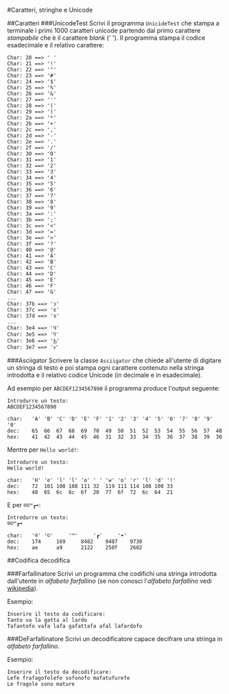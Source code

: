 #Caratteri, stringhe e Unicode

##Caratteri
###UnicodeTest
Scrivi il programma `UnicideTest` che stampa a terminale i primi 1000 caratteri unicode partendo dal primo carattere *stampabile* che è il carattere *blank* (' '). Il programma stampa il codice esadecimale e il relativo carattere:

~~~text
Char: 20 ==> ' '
Char: 21 ==> '!'
Char: 22 ==> '"'
Char: 23 ==> '#'
Char: 24 ==> '$'
Char: 25 ==> '%'
Char: 26 ==> '&'
Char: 27 ==> '''
Char: 28 ==> '('
Char: 29 ==> ')'
Char: 2a ==> '*'
Char: 2b ==> '+'
Char: 2c ==> ','
Char: 2d ==> '-'
Char: 2e ==> '.'
Char: 2f ==> '/'
Char: 30 ==> '0'
Char: 31 ==> '1'
Char: 32 ==> '2'
Char: 33 ==> '3'
Char: 34 ==> '4'
Char: 35 ==> '5'
Char: 36 ==> '6'
Char: 37 ==> '7'
Char: 38 ==> '8'
Char: 39 ==> '9'
Char: 3a ==> ':'
Char: 3b ==> ';'
Char: 3c ==> '<'
Char: 3d ==> '='
Char: 3e ==> '>'
Char: 3f ==> '?'
Char: 40 ==> '@'
Char: 41 ==> 'A'
Char: 42 ==> 'B'
Char: 43 ==> 'C'
Char: 44 ==> 'D'
Char: 45 ==> 'E'
Char: 46 ==> 'F'
Char: 47 ==> 'G'
...
Char: 37b ==> 'ͻ'
Char: 37c ==> 'ͼ'
Char: 37d ==> 'ͽ'
...
Char: 3e4 ==> 'Ϥ'
Char: 3e5 ==> 'ϥ'
Char: 3e6 ==> 'Ϧ'
Char: 3e7 ==> 'ϧ'

~~~

###Asciigator
Scrivere la classe `Asciigator` che chiede all'utente di digitare un stringa di testo e poi stampa ogni carattere contenuto nella stringa introdotta e il relativo codice Unicode (in decimale e in esadecimale). 

Ad esempio per `ABCDEF1234567890` il programma produce l'output seguente:

~~~text
Introdurre un testo:
ABCDEF1234567890

char:	'A'	'B'	'C'	'D'	'E'	'F'	'1'	'2'	'3'	'4'	'5'	'6'	'7'	'8'	'9'	'0'	
dec:	65	66	67	68	69	70	49	50	51	52	53	54	55	56	57	48	
hex:	41	42	43	44	45	46	31	32	33	34	35	36	37	38	39	30	

~~~
Mentre per `Hello world!`:

~~~text
Introdurre un testo:
Hello world!

char:	'H'	'e'	'l'	'l'	'o'	' '	'w'	'o'	'r'	'l'	'd'	'!'	
dec:	72	101	108	108	111	32	119	111	114	108	100	33	
hex:	48	65	6c	6c	6f	20	77	6f	72	6c	64	21

~~~

E per `®©™┏☂`:

~~~text
Introdurre un testo:
®©™┏☂

char:	'®'	'©'		'™'		'┏'		'☂'	
dec:	174		169		8482	9487	9730	
hex:	ae		a9		2122	250f	2602

~~~


##Codifica decodifica

###Farfallinatore
Scrivi un programma che codifichi una stringa introdotta dall'utente in *alfabeto farfallino* (se non conosci l'*alfabeto farfallino* vedi [wikipedia](https://it.wikipedia.org/wiki/Alfabeto_farfallino)). 

Esempio:

~~~text
Inserire il testo da codificare:
Tanto va la gatta al lardo
Tafantofo vafa lafa gafattafa afal lafardofo
~~~

###DeFarfallinatore
Scrivi un decodificatore capace decifrare una stringa in *alfabeto farfallino*. 

Esempio:

~~~text
Inserire il testo da decodificare:
Lefe frafagofolefe sofonofo mafatufurefe
Le fragole sono mature
~~~




